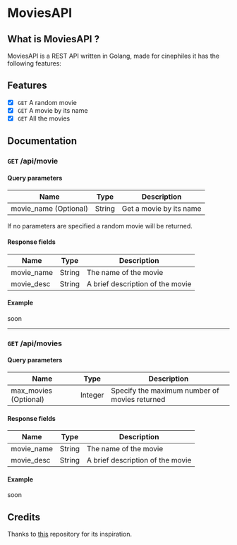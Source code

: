 # MoviesAPI

## What is MoviesAPI ?

MoviesAPI is a REST API written in Golang, made for cinephiles it has the following features:

## Features

- [X] `GET` A random movie
- [X] `GET` A movie by its name
- [X] `GET` All the movies

## Documentation

### `GET` /api/movie

#### Query parameters

| Name                  | Type          | Description
|-----------------------|---------------|-------------------------|
| movie_name (Optional) | String        | Get a movie by its name |

If no parameters are specified a random movie will be returned.

#### Response fields

| Name                  | Type          | Description
|-----------------------|---------------|----------------------------------|
| movie_name            | String        | The name of the movie            |
| movie_desc            | String        | A brief description of the movie |

#### Example

soon

---

### `GET` /api/movies

#### Query parameters

| Name                  | Type          | Description
|-----------------------|---------------|-----------------------------------------------|
| max_movies (Optional) | Integer       | Specify the maximum number of movies returned |

#### Response fields

| Name                  | Type          | Description
|-----------------------|---------------|-------------------------------------------------------------------------|
| movie_name            | String        | The name of the movie                                                   |
| movie_desc            | String        | A brief description of the movie                                        |

#### Example

soon

## Credits
Thanks to [this](github.com/BonBot-Team/BonAPI) repository for its inspiration.
